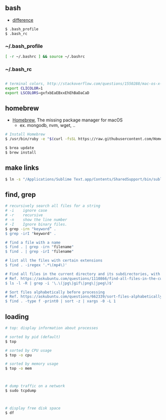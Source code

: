 ## bash

* [difference](http://superuser.com/questions/244964/mac-os-x-bashrc-not-working/244990#244990)

```sh
$ .bash_profile
$ .bash_rc
```

### ~/.bash_profile

```sh
[ -r ~/.bashrc ] && source ~/.bashrc
```

### ~/.bash_rc

```sh

# terminal colors, http://stackoverflow.com/questions/1550288/mac-os-x-terminal-colors
export CLICOLOR=1
export LSCOLORS=gxfxbEaEBxxEhEhBaDaCaD

```

## homebrew

* [Homebrew](https://brew.sh/), The missing package manager for macOS
  * ex. mongodb, nvm, wget, ..

```sh
# Install Homebrew
$ /usr/bin/ruby -e "$(curl -fsSL https://raw.githubusercontent.com/Homebrew/install/master/install)"

$ brea update
$ brew install
```

## make links

```sh
$ ln -s "/Applications/Sublime Text.app/Contents/SharedSupport/bin/subl" /usr/local/bin/subl
```

## find, grep

```sh
# recursively search all files for a string
# -i    ignore case
# -r    recursive
# -n    show the line number
# -I    Ignore binary files.
$ grep -irn "keyword” .
$ grep -irI "keyword" .

# find a file with a name
$ find . | grep -irn "filename"
$ find . | grep -irI "filename"

# list all the files with certain extensions
$ find . -iregex '.*\(mp4\)'

# Find all files in the current directory and its subdirectories, with the extensions
# Ref. https://askubuntu.com/questions/1110866/find-all-files-in-the-current-directory-and-its-subdirectories-with-the-extensio
$ ls -l -R | grep -i '\.\(jpg\|gif\|png\|jpeg\)$'

# Sort files alphabetically before processing
# Ref. https://askubuntu.com/questions/662339/sort-files-alphabetically-before-processing
$ find . -type f -print0 | sort -z | xargs -0 -L 1
```

## loading

```sh
# top: display information about processes

# sorted by pid (default)
$ top

# sorted by CPU usage
$ top -o cpu

# sorted by memory usage
$ top -o mem



# dump traffic on a network
$ sudo tcpdump



# display free disk space
$ df

```
